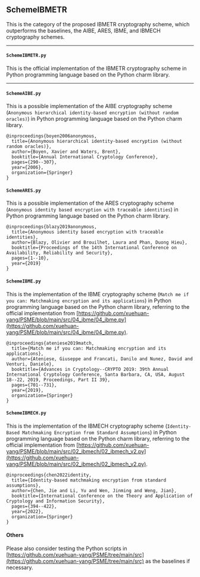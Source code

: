 ## SchemeIBMETR

This is the category of the proposed IBMETR cryptography scheme, which outperforms the baselines, the AIBE, ARES, IBME, and IBMECH cryptography schemes. 

---

#### ``SchemeIBMETR.py``

This is the official implementation of the IBMETR cryptography scheme in Python programming language based on the Python charm library. 

---

#### ``SchemeAIBE.py``

This is a possible implementation of the AIBE cryptography scheme (``Anonymous hierarchical identity-based encryption (without random oracles)``) in Python programming language based on the Python charm library. 

```
@inproceedings{boyen2006anonymous,
  title={Anonymous hierarchical identity-based encryption (without random oracles)},
  author={Boyen, Xavier and Waters, Brent},
  booktitle={Annual International Cryptology Conference},
  pages={290--307},
  year={2006},
  organization={Springer}
}
```

#### ``SchemeARES.py``

This is a possible implementation of the ARES cryptography scheme (``Anonymous identity based encryption with traceable identities``) in Python programming language based on the Python charm library. 

```
@inproceedings{blazy2019anonymous,
  title={Anonymous identity based encryption with traceable identities},
  author={Blazy, Olivier and Brouilhet, Laura and Phan, Duong Hieu},
  booktitle={Proceedings of the 14th International Conference on Availability, Reliability and Security},
  pages={1--10},
  year={2019}
}
```

#### ``SchemeIBME.py``

This is the implementation of the IBME cryptography scheme (``Match me if you can: Matchmaking encryption and its applications``) in Python programming language based on the Python charm library, referring to the official implementation from [https://github.com/xuehuan-yang/PSME/blob/main/src/04_ibme/04_ibme.py](https://github.com/xuehuan-yang/PSME/blob/main/src/04_ibme/04_ibme.py). 

```
@inproceedings{ateniese2019match,
  title={Match me if you can: Matchmaking encryption and its applications},
  author={Ateniese, Giuseppe and Francati, Danilo and Nunez, David and Venturi, Daniele},
  booktitle={Advances in Cryptology--CRYPTO 2019: 39th Annual International Cryptology Conference, Santa Barbara, CA, USA, August 18--22, 2019, Proceedings, Part II 39},
  pages={701--731},
  year={2019},
  organization={Springer}
}
```

#### ``SchemeIBMECH.py``

This is the implementation of the IBMECH cryptography scheme (``Identity-Based Matchmaking Encryption from Standard Assumptions``) in Python programming language based on the Python charm library, referring to the official implementation from [https://github.com/xuehuan-yang/PSME/blob/main/src/02_ibmech/02_ibmech_v2.py](https://github.com/xuehuan-yang/PSME/blob/main/src/02_ibmech/02_ibmech_v2.py). 

```
@inproceedings{chen2022identity,
  title={Identity-based matchmaking encryption from standard assumptions},
  author={Chen, Jie and Li, Yu and Wen, Jinming and Weng, Jian},
  booktitle={International Conference on the Theory and Application of Cryptology and Information Security},
  pages={394--422},
  year={2022},
  organization={Springer}
}
```

#### Others

Please also consider testing the Python scripts in [https://github.com/xuehuan-yang/PSME/tree/main/src](https://github.com/xuehuan-yang/PSME/tree/main/src) as the baselines if necessary. 
